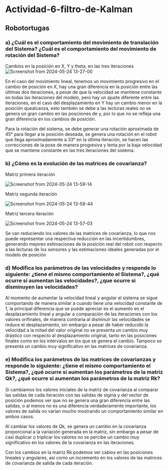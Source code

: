 # Actividad-6-filtro-de-Kalman
## Robotortugas

### a) ¿Cuál es el comportamiento del movimiento de translación del Sistema? ¿Cuál es el comportamiento del movimiento de rotación del Sistema?

Cambios en la posición en X, Y y theta, en las tres iteraciones 
![Screenshot from 2024-05-24 13-27-00](https://github.com/DanaRiva/Actividad-6-filtro-de-Kalman/assets/100874942/b6dc4cb8-769b-411a-a3de-7024bf0256b4)

En el caso del movimiento lineal, tenemos un movimiento progresivo en el cambio de posición en X, hay una gran diferencia en la posición entre las últimas dos iteraciones, a pesar de que la velocidad se mantiene constante en todas las 
iteraciones del modelo, pero hay un ajuste diferente entre las iteraciones, en el caso del desplazamiento en Y hay un cambio menor en la posición quealcanza, esto también se debe a las lecturas reales no se genera un gran cambio en las posciiones de y, por lo que no se refleja una gran diferencia en los cambios de posición.

Para la rotación del sistema, se debe generar una rotación aproximada de 45° para llegar a la posición deseada, se genera una rotación en el robot que llega aproximadamente a 33° en la última iteración, se hacen las correcciones de la pose
de manera progresiva y lenta por la baja velocidad que se mantiene constante en las tres iteraciones del sistema.

### b) ¿Cómo es la evolución de las matrices de covarianza?
Matriz primera iteración

![Screenshot from 2024-05-24 13-59-14](https://github.com/DanaRiva/Actividad-6-filtro-de-Kalman/assets/100874942/97180e15-7832-4eb3-a804-f0ebcc29e6a4)

Matriz segunda iteración

![Screenshot from 2024-05-24 13-58-44](https://github.com/DanaRiva/Actividad-6-filtro-de-Kalman/assets/100874942/8e1956e5-4740-4153-9d7e-cee97d194b57)

Matriz tercera iteración

![Screenshot from 2024-05-24 13-57-03](https://github.com/DanaRiva/Actividad-6-filtro-de-Kalman/assets/100874942/24105326-694c-48d1-bfa2-681b23cb003d)

Se van reduciendo los valores de las matrices de covarianza, lo que nos puede representar una respectiva reducción en las incertidumbres, generando mejores estimaciones de la posición real del robot con respecto a las lecturas de los sensores y las estimaciones ideales generadas por el modelo de posición 

### d) Modifica los parámetros de las velocidades y responde lo siguiente: ¿tiene el mismo comportamiento el Sistema?, ¿qué ocurre si aumentan las velocidades?, ¿que ocurre si disminuyen las velocidades?

Al momento de aumentar la velocidad lineal y angular el sistema se sigue comportando de manera similar a cuando tiene una velocidad constante de 1, la principal diferencia que se puede apreciar es el aumento en el desplazamiento lineal y angular a comparación de las iteraciones con los valores orifinales, de manera contraria al disminuir las velocidades se reduce el desplazamiento, sin embargo a pesar de haber reducido la velocidad a la mitad del valor original no se presenta un cambio muy drástico con respecto al desplazamiento original, tanto en las posiciones finales como en los intérvalos en los que se genera el cambio. Tampoco se presenta un cambio muy significativo en las matrices de covarianza.

### e) Modifica los parámetros de las matrices de covarianzas y responde lo siguiente: ¿tiene el mismo comportamiento el Sistema?, ¿qué ocurre si aumentan los parámetros de la matriz Qk?, ¿qué ocurre si aumentan los parámetros de la matriz Rk? 

Si cambiamos los valores iniciales de la matriz de covarianza al comparar las salidas de cada iteración con las salidas de sigma y del vector de posición podemos ver que no se genera una gran diferencia entre las salidas, o al menos no es una diferencia verdaderamente importante, los valores de salida no varían mucho mostrando un comportamiento similar en ambos casos.

Al cambiar los valores de Qk, se genera un cambio en la covarianza proporcional a la variación generada en la matriz, sin embargo a pesar de casi duplicar o triplicar los valores no se percibe un cambio muy significativo en los valores de la covarianza en las iteraciones.

Con los cambios en la matriz Rk podemos ver cabios en las posiciones lineales y angulares, así como un incremento en los valores de las matrices de covarianza de salida de cada iteración.
